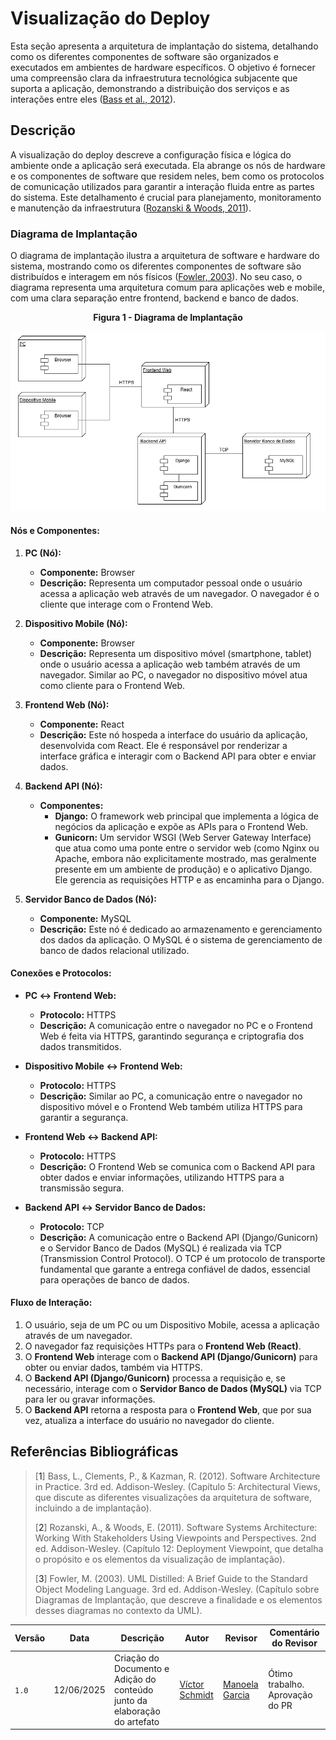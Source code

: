 # Visualização do Deploy

Esta seção apresenta a arquitetura de implantação do sistema, detalhando como os diferentes componentes de software são organizados e executados em ambientes de hardware específicos. O objetivo é fornecer uma compreensão clara da infraestrutura tecnológica subjacente que suporta a aplicação, demonstrando a distribuição dos serviços e as interações entre eles ([Bass et al., 2012](#ref1)).

## Descrição

A visualização do deploy descreve a configuração física e lógica do ambiente onde a aplicação será executada. Ela abrange os nós de hardware e os componentes de software que residem neles, bem como os protocolos de comunicação utilizados para garantir a interação fluida entre as partes do sistema. Este detalhamento é crucial para planejamento, monitoramento e manutenção da infraestrutura ([Rozanski & Woods, 2011](#ref2)).

### Diagrama de Implantação

O diagrama de implantação ilustra a arquitetura de software e hardware do sistema, mostrando como os diferentes componentes de software são distribuídos e interagem em nós físicos ([Fowler, 2003](#ref3)). No seu caso, o diagrama representa uma arquitetura comum para aplicações web e mobile, com uma clara separação entre frontend, backend e banco de dados.

<center>

**Figura 1 - Diagrama de Implantação**

</center>

![Diagrama de Implantação](../assets/visualizacaoDeploy/diagrama_implantacao.png)


#### Nós e Componentes:

1.  **PC (Nó):**
    * **Componente:** Browser
    * **Descrição:** Representa um computador pessoal onde o usuário acessa a aplicação web através de um navegador. O navegador é o cliente que interage com o Frontend Web.

2.  **Dispositivo Mobile (Nó):**
    * **Componente:** Browser
    * **Descrição:** Representa um dispositivo móvel (smartphone, tablet) onde o usuário acessa a aplicação web também através de um navegador. Similar ao PC, o navegador no dispositivo móvel atua como cliente para o Frontend Web.

3.  **Frontend Web (Nó):**
    * **Componente:** React
    * **Descrição:** Este nó hospeda a interface do usuário da aplicação, desenvolvida com React. Ele é responsável por renderizar a interface gráfica e interagir com o Backend API para obter e enviar dados.

4.  **Backend API (Nó):**
    * **Componentes:**
        * **Django:** O framework web principal que implementa a lógica de negócios da aplicação e expõe as APIs para o Frontend Web.
        * **Gunicorn:** Um servidor WSGI (Web Server Gateway Interface) que atua como uma ponte entre o servidor web (como Nginx ou Apache, embora não explicitamente mostrado, mas geralmente presente em um ambiente de produção) e o aplicativo Django. Ele gerencia as requisições HTTP e as encaminha para o Django.

5.  **Servidor Banco de Dados (Nó):**
    * **Componente:** MySQL
    * **Descrição:** Este nó é dedicado ao armazenamento e gerenciamento dos dados da aplicação. O MySQL é o sistema de gerenciamento de banco de dados relacional utilizado.

#### Conexões e Protocolos:

* **PC &leftrightarrow; Frontend Web:**
    * **Protocolo:** HTTPS
    * **Descrição:** A comunicação entre o navegador no PC e o Frontend Web é feita via HTTPS, garantindo segurança e criptografia dos dados transmitidos.

* **Dispositivo Mobile &leftrightarrow; Frontend Web:**
    * **Protocolo:** HTTPS
    * **Descrição:** Similar ao PC, a comunicação entre o navegador no dispositivo móvel e o Frontend Web também utiliza HTTPS para garantir a segurança.

* **Frontend Web &leftrightarrow; Backend API:**
    * **Protocolo:** HTTPS
    * **Descrição:** O Frontend Web se comunica com o Backend API para obter dados e enviar informações, utilizando HTTPS para a transmissão segura.

* **Backend API &leftrightarrow; Servidor Banco de Dados:**
    * **Protocolo:** TCP
    * **Descrição:** A comunicação entre o Backend API (Django/Gunicorn) e o Servidor Banco de Dados (MySQL) é realizada via TCP (Transmission Control Protocol). O TCP é um protocolo de transporte fundamental que garante a entrega confiável de dados, essencial para operações de banco de dados.

#### Fluxo de Interação:

1.  O usuário, seja de um PC ou um Dispositivo Mobile, acessa a aplicação através de um navegador.
2.  O navegador faz requisições HTTPs para o **Frontend Web (React)**.
3.  O **Frontend Web** interage com o **Backend API (Django/Gunicorn)** para obter ou enviar dados, também via HTTPS.
4.  O **Backend API (Django/Gunicorn)** processa a requisição e, se necessário, interage com o **Servidor Banco de Dados (MySQL)** via TCP para ler ou gravar informações.
5.  O **Backend API** retorna a resposta para o **Frontend Web**, que por sua vez, atualiza a interface do usuário no navegador do cliente.

## Referências Bibliográficas

> [<a id="ref1">1</a>] Bass, L., Clements, P., & Kazman, R. (2012). Software Architecture in Practice. 3rd ed. Addison-Wesley. (Capítulo 5: Architectural Views, que discute as diferentes visualizações da arquitetura de software, incluindo a de implantação).
>
> [<a id="ref2">2</a>] Rozanski, A., & Woods, E. (2011). Software Systems Architecture: Working With Stakeholders Using Viewpoints and Perspectives. 2nd ed. Addison-Wesley. (Capítulo 12: Deployment Viewpoint, que detalha o propósito e os elementos da visualização de implantação).
>
> [<a id="ref3">3</a>] Fowler, M. (2003). UML Distilled: A Brief Guide to the Standard Object Modeling Language. 3rd ed. Addison-Wesley. (Capítulo sobre Diagramas de Implantação, que descreve a finalidade e os elementos desses diagramas no contexto da UML).

| Versão | Data | Descrição | Autor | Revisor | Comentário do Revisor |
| -- | -- | -- | -- | -- | -- |
| `1.0`  | 12/06/2025  | Criação do Documento e Adição do conteúdo junto da elaboração do artefato | [Víctor Schmidt](https://github.com/moonshinerd)  | [Manoela Garcia](https://github.com/manu-sgc) | Ótimo trabalho. Aprovação do PR |